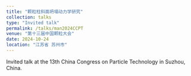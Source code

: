 ```yaml
---
title: "颗粒柱斜面坍塌动力学研究"
collection: talks
type: "Invited talk"
permalink: /talks/man2024CCPT
venue: "第十三届中国颗粒大会"
date: 2024-10-24
location: "江苏省 苏州市"
---
```


Invited talk at the 13th China Congress on Particle Technology in Suzhou, China.
